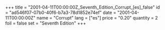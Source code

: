 +++
title = "2001-04-11T00:00:00Z_Seventh_Edition_Corrupt_[es]_false"
id = "ad546f07-07b0-40f6-b7a3-78d1852e74ef"
date = "2001-04-11T00:00:00Z"
name = "Corrupt"
lang = ["es"]
price = "0.20"
quantity = 2
foil = false
set = "Seventh Edition"
+++
